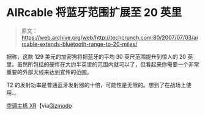 # AIRcable 将蓝牙范围扩展至 20 英里

> 原文：<https://web.archive.org/web/http://techcrunch.com:80/2007/07/03/aircable-extends-bluetooth-range-to-20-miles/>

据称，这款 129 美元的加密狗将把蓝牙的平均 30 英尺范围提升到惊人的 20 英里。虽然所包括的硬件在大约半英里的范围内就可以了，但看起来你需要一个非常重要的外部天线来达到宣传的范围。

T2 的发射功率是普通蓝牙发射器的十倍，可能性是无限的。想到了在战场上使用…

[空调主机 XR](https://web.archive.org/web/20160911070454/http://www.aircable.net/host-xr.html)【via[Gizmodo](https://web.archive.org/web/20160911070454/http://gizmodo.com/gadgets/mine.s-bigger/aircable-host-xr-extends-bluetooth-range-by-20-miles-274553.php)
